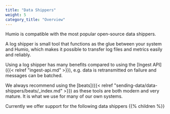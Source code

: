 ```yaml
---
title: "Data Shippers"
weight: 5
category_title: "Overview"
---
```


Humio is compatible with the most popular open-source data shippers.

A log shipper is small tool that functions as the glue between your system and Humio, which makes it possible to
transfer log files and metrics easily and reliably.

Using a log shipper has many benefits compared to using the [Ingest API]({{< relref "ingest-api.md" >}}),
e.g. data is retransmitted on failure and messages can be batched.

We always recommend using the [beats]({{< relref "sending-data/data-shippers/beats/_index.md" >}})
as these tools are both modern and very mature. It is what we use for many of our own systems.

Currently we offer support for the following data shippers
{{% children %}}
